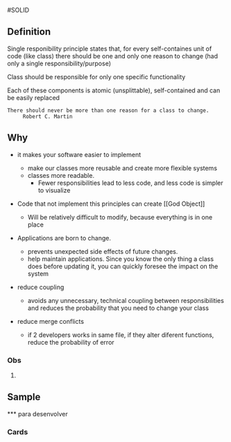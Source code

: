 #SOLID 

## Definition

Single responibility principle states that, for every self-containes unit of code (like class) there should be one and only one reason to change (had only a single responsibility/purpose)

Class should be responsible for only one specific functionality

Each of these components is atomic (unsplittable), self-contained and can be easily replaced


	There should never be more than one reason for a class to change.
		 Robert C. Martin

## Why

- it makes your software easier to implement 
	-  make our classes more reusable and create more flexible systems
	-  classes more readable.
		- Fewer responsibilities lead to less code, and less code is simpler to visualize
	
- Code that not implement this principles can create [[God Object]]
	- Will be relatively difficult to modify, because everything is in one place
	
- Applications are born to change.
	- prevents unexpected side effects of future changes.
	- help maintain applications. Since you know the only thing a class does before updating it, you  can quickly foresee the impact on the system 
	
-  reduce coupling
	- avoids any unnecessary, technical coupling between responsibilities and reduces the probability that you need to change your class

- reduce merge conflicts
	- if 2 developers works in same file, if they alter diferent functions, reduce the probability of error

### Obs
1. 

## Sample
*** para desenvolver



### Cards

